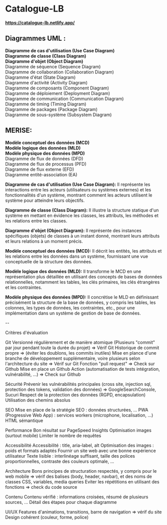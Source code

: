 # Catalogue-LB
<b>https://catalogue-lb.netlify.app/</b>
<h2>Diagrammes UML :</h2>

<b>Diagramme de cas d'utilisation (Use Case Diagram)</b><br>
<b>Diagramme de classe (Class Diagram)</b><br>
<b>Diagramme d'objet (Object Diagram)</b><br>
Diagramme de séquence (Sequence Diagram)<br>
Diagramme de collaboration (Collaboration Diagram)<br>
Diagramme d'état (State Diagram)<br>
Diagramme d'activité (Activity Diagram)<br>
Diagramme de composants (Component Diagram)<br>
Diagramme de déploiement (Deployment Diagram)<br>
Diagramme de communication (Communication Diagram)<br>
Diagramme de timing (Timing Diagram)<br>
Diagramme de packages (Package Diagram)<br>
Diagramme de sous-système (Subsystem Diagram)<br>

 <h2>MERISE: </h2>

<b>Modèle conceptuel des données (MCD)</b><br>
<b>Modèle logique des données (MLD)</b><br>
<b>Modèle physique des données (MPD)</b><br>
Diagramme de flux de données (DFD)<br>
Diagramme de flux de processus (PFD)<br>
Diagramme de flux externe (EFD)<br>
Diagramme entité-association (EA)<br>

<b>Diagramme de cas d'utilisation (Use Case Diagram):</b> Il représente les interactions entre les acteurs (utilisateurs ou systèmes externes) et les fonctionnalités d'un système, montrant comment les acteurs utilisent le système pour atteindre leurs objectifs.

<b>Diagramme de classe (Class Diagram):</b> Il illustre la structure statique d'un système en mettant en évidence les classes, les attributs, les méthodes et les relations entre les classes.

<b>Diagramme d'objet (Object Diagram):</b> Il représente des instances spécifiques (objets) de classes à un instant donné, montrant leurs attributs et leurs relations à un moment précis.

<b>Modèle conceptuel des données (MCD):</b> Il décrit les entités, les attributs et les relations entre les données dans un système, fournissant une vue conceptuelle de la structure des données.

<b>Modèle logique des données (MLD):</b> Il transforme le MCD en une représentation plus détaillée en utilisant des concepts de bases de données relationnelles, notamment les tables, les clés primaires, les clés étrangères et les contraintes.

<b>Modèle physique des données (MPD):</b> Il concrétise le MLD en définissant précisément la structure de la base de données, y compris les tables, les colonnes, les types de données, les contraintes, etc., pour une implémentation dans un système de gestion de base de données.

--

Critères d'évaluation

Git
Versionné régulièrement et de manière atomique (Plusieurs "commit" par jour pendant toute la durée du projet) => Vérif Git
Historique de commit propre => (éviter les doublons, les commits inutiles)
Mise en plance d'une branche de développement supplémentaire, voire plusieurs selon l'architecture du site => Vérif sur Git
Fonction "pull request" => Check sur Github
Mise en place un Github Action (automatisation de tests intégration, vulnérabilité, ...) => Check sur Github

Sécurité
Prévenir les vulnérabilités principales (cross site, injection sql, protection des tokens, validation des données) => GoogleSearchConsole, Sucuri
Respect de la protection des données (RGPD, encapsulation)
Utilisation des chemins absolus

SEO
Mise en place de la stratégie SEO : données structurées, ...
PWA (Progressive Web App) : services workers (microphone, localisation, ...)
HTML sémantique

Performance
Bon résultat sur PageSpeed Insights
Optimisation images (surtout mobile)
Limiter le nombre de requêtes

Accessibilité
Accessibilité : title, aria-label, alt
Optimisation des images : poids et formats adaptés
Fournir un site web avec une bonne expérience utilisateur
Texte lisible : interlinéage suffisant, taille des polices proportionnelles, contraste des couleurs optimale, ...

Architecture
Bons principes de structuration respectés, y compris pour le web mobile => vérif des balises (body, header, navbar), et des noms de classes CSS, variables, media queries
Eviter les répétitions en utilisant des fonctions => check du code source

Contenu
Contenu vérifié : informations croisées, résumé de plusieurs sources, ...
Détail des étapes pour chaque diagramme

UI/UX
Features d'animations, transitions, barre de navigation => vérif du site
Design cohérent (couleur, forme, police)
